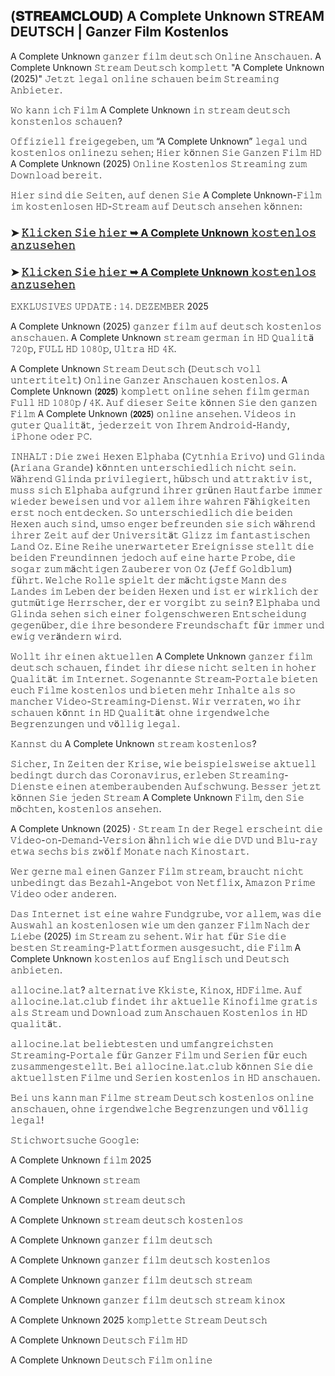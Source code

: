 ## (𝐒𝐓𝐑𝐄𝐀𝐌𝐂𝐋𝐎𝐔𝐃) A Complete Unknown STREAM DEUTSCH | Ganzer Film Kostenlos

A Complete Unknown 𝚐𝚊𝚗𝚣𝚎𝚛 𝚏𝚒𝚕𝚖 𝚍𝚎𝚞𝚝𝚜𝚌𝚑 𝙾𝚗𝚕𝚒𝚗𝚎 𝙰𝚗𝚜𝚌𝚑𝚊𝚞𝚎𝚗. A Complete Unknown 𝚂𝚝𝚛𝚎𝚊𝚖 𝙳𝚎𝚞𝚝𝚜𝚌𝚑 𝚔𝚘𝚖𝚙𝚕𝚎𝚝𝚝 "A Complete Unknown (2025)" 𝙹𝚎𝚝𝚣𝚝 𝚕𝚎𝚐𝚊𝚕 𝚘𝚗𝚕𝚒𝚗𝚎 𝚜𝚌𝚑𝚊𝚞𝚎𝚗 𝚋𝚎𝚒𝚖 𝚂𝚝𝚛𝚎𝚊𝚖𝚒𝚗𝚐 𝙰𝚗𝚋𝚒𝚎𝚝𝚎𝚛.

𝚆𝚘 𝚔𝚊𝚗𝚗 𝚒𝚌𝚑 𝙵𝚒𝚕𝚖 A Complete Unknown 𝚒𝚗 𝚜𝚝𝚛𝚎𝚊𝚖 𝚍𝚎𝚞𝚝𝚜𝚌𝚑 𝚔𝚘𝚗𝚜𝚝𝚎𝚗𝚕𝚘𝚜 𝚜𝚌𝚑𝚊𝚞𝚎𝚗?

𝙾𝚏𝚏𝚒𝚣𝚒𝚎𝚕𝚕 𝚏𝚛𝚎𝚒𝚐𝚎𝚐𝚎𝚋𝚎𝚗, 𝚞𝚖 “A Complete Unknown” 𝚕𝚎𝚐𝚊𝚕 𝚞𝚗𝚍 𝚔𝚘𝚜𝚝𝚎𝚗𝚕𝚘𝚜 𝚘𝚗𝚕𝚒𝚗𝚎𝚣𝚞 𝚜𝚎𝚑𝚎𝚗; 𝙷𝚒𝚎𝚛 𝚔ö𝚗𝚗𝚎𝚗 𝚂𝚒𝚎 𝙶𝚊𝚗𝚣𝚎𝚗 𝙵𝚒𝚕𝚖 𝙷𝙳 A Complete Unknown (2025) 𝙾𝚗𝚕𝚒𝚗𝚎 𝙺𝚘𝚜𝚝𝚎𝚗𝚕𝚘𝚜 𝚂𝚝𝚛𝚎𝚊𝚖𝚒𝚗𝚐 𝚣𝚞𝚖 𝙳𝚘𝚠𝚗𝚕𝚘𝚊𝚍 𝚋𝚎𝚛𝚎𝚒𝚝.

𝙷𝚒𝚎𝚛 𝚜𝚒𝚗𝚍 𝚍𝚒𝚎 𝚂𝚎𝚒𝚝𝚎𝚗, 𝚊𝚞𝚏 𝚍𝚎𝚗𝚎𝚗 𝚂𝚒𝚎 A Complete Unknown-𝙵𝚒𝚕𝚖 𝚒𝚖 𝚔𝚘𝚜𝚝𝚎𝚗𝚕𝚘𝚜𝚎𝚗 𝙷𝙳-𝚂𝚝𝚛𝚎𝚊𝚖 𝚊𝚞𝚏 𝙳𝚎𝚞𝚝𝚜𝚌𝚑 𝚊𝚗𝚜𝚎𝚑𝚎𝚗 𝚔ö𝚗𝚗𝚎𝚗:

### ➤ [𝙺𝚕𝚒𝚌𝚔𝚎𝚗 𝚂𝚒𝚎 𝚑𝚒𝚎𝚛 ➥ A Complete Unknown 𝚔𝚘𝚜𝚝𝚎𝚗𝚕𝚘𝚜 𝚊𝚗𝚣𝚞𝚜𝚎𝚑𝚎𝚗](https://t.co/hAILNzTBi1)

### ➤ [𝙺𝚕𝚒𝚌𝚔𝚎𝚗 𝚂𝚒𝚎 𝚑𝚒𝚎𝚛 ➥ A Complete Unknown 𝚔𝚘𝚜𝚝𝚎𝚗𝚕𝚘𝚜 𝚊𝚗𝚣𝚞𝚜𝚎𝚑𝚎𝚗](https://t.co/hAILNzTBi1)

𝙴𝚇𝙺𝙻𝚄𝚂𝙸𝚅𝙴𝚂 𝚄𝙿𝙳𝙰𝚃𝙴 : 𝟷𝟺. 𝙳𝙴𝚉𝙴𝙼𝙱𝙴𝚁 2025

A Complete Unknown (2025) 𝚐𝚊𝚗𝚣𝚎𝚛 𝚏𝚒𝚕𝚖 𝚊𝚞𝚏 𝚍𝚎𝚞𝚝𝚜𝚌𝚑 𝚔𝚘𝚜𝚝𝚎𝚗𝚕𝚘𝚜 𝚊𝚗𝚜𝚌𝚑𝚊𝚞𝚎𝚗. A Complete Unknown 𝚜𝚝𝚛𝚎𝚊𝚖 𝚐𝚎𝚛𝚖𝚊𝚗 𝚒𝚗 𝙷𝙳 𝚀𝚞𝚊𝚕𝚒𝚝ä 𝟽𝟸𝟶𝚙, 𝙵𝚄𝙻𝙻 𝙷𝙳 𝟷𝟶𝟾𝟶𝚙, 𝚄𝚕𝚝𝚛𝚊 𝙷𝙳 𝟺𝙺.

A Complete Unknown 𝚂𝚝𝚛𝚎𝚊𝚖 𝙳𝚎𝚞𝚝𝚜𝚌𝚑 (𝙳𝚎𝚞𝚝𝚜𝚌𝚑 𝚟𝚘𝚕𝚕 𝚞𝚗𝚝𝚎𝚛𝚝𝚒𝚝𝚎𝚕𝚝) 𝙾𝚗𝚕𝚒𝚗𝚎 𝙶𝚊𝚗𝚣𝚎𝚛 𝙰𝚗𝚜𝚌𝚑𝚊𝚞𝚎𝚗 𝚔𝚘𝚜𝚝𝚎𝚗𝚕𝚘𝚜. A Complete Unknown (𝟮𝟬𝟮𝟱) 𝚔𝚘𝚖𝚙𝚕𝚎𝚝𝚝 𝚘𝚗𝚕𝚒𝚗𝚎 𝚜𝚎𝚑𝚎𝚗 𝚏𝚒𝚕𝚖 𝚐𝚎𝚛𝚖𝚊𝚗 𝙵𝚞𝚕𝚕 𝙷𝙳 𝟷𝟶𝟾𝟶𝚙 / 𝟺𝙺. 𝙰𝚞𝚏 𝚍𝚒𝚎𝚜𝚎𝚛 𝚂𝚎𝚒𝚝𝚎 𝚔ö𝚗𝚗𝚎𝚗 𝚂𝚒𝚎 𝚍𝚎𝚗 𝚐𝚊𝚗𝚣𝚎𝚗 𝙵𝚒𝚕𝚖 A Complete Unknown (𝟮𝟬𝟮𝟱) 𝚘𝚗𝚕𝚒𝚗𝚎 𝚊𝚗𝚜𝚎𝚑𝚎𝚗. 𝚅𝚒𝚍𝚎𝚘𝚜 𝚒𝚗 𝚐𝚞𝚝𝚎𝚛 𝚀𝚞𝚊𝚕𝚒𝚝ä𝚝, 𝚓𝚎𝚍𝚎𝚛𝚣𝚎𝚒𝚝 𝚟𝚘𝚗 𝙸𝚑𝚛𝚎𝚖 𝙰𝚗𝚍𝚛𝚘𝚒𝚍-𝙷𝚊𝚗𝚍𝚢, 𝚒𝙿𝚑𝚘𝚗𝚎 𝚘𝚍𝚎𝚛 𝙿𝙲.

𝙸𝙽𝙷𝙰𝙻𝚃 : 𝙳𝚒𝚎 𝚣𝚠𝚎𝚒 𝙷𝚎𝚡𝚎𝚗 𝙴𝚕𝚙𝚑𝚊𝚋𝚊 (𝙲𝚢𝚝𝚗𝚑𝚒𝚊 𝙴𝚛𝚒𝚟𝚘) 𝚞𝚗𝚍 𝙶𝚕𝚒𝚗𝚍𝚊 (𝙰𝚛𝚒𝚊𝚗𝚊 𝙶𝚛𝚊𝚗𝚍𝚎) 𝚔ö𝚗𝚗𝚝𝚎𝚗 𝚞𝚗𝚝𝚎𝚛𝚜𝚌𝚑𝚒𝚎𝚍𝚕𝚒𝚌𝚑 𝚗𝚒𝚌𝚑𝚝 𝚜𝚎𝚒𝚗. 𝚆ä𝚑𝚛𝚎𝚗𝚍 𝙶𝚕𝚒𝚗𝚍𝚊 𝚙𝚛𝚒𝚟𝚒𝚕𝚎𝚐𝚒𝚎𝚛𝚝, 𝚑ü𝚋𝚜𝚌𝚑 𝚞𝚗𝚍 𝚊𝚝𝚝𝚛𝚊𝚔𝚝𝚒𝚟 𝚒𝚜𝚝, 𝚖𝚞𝚜𝚜 𝚜𝚒𝚌𝚑 𝙴𝚕𝚙𝚑𝚊𝚋𝚊 𝚊𝚞𝚏𝚐𝚛𝚞𝚗𝚍 𝚒𝚑𝚛𝚎𝚛 𝚐𝚛ü𝚗𝚎𝚗 𝙷𝚊𝚞𝚝𝚏𝚊𝚛𝚋𝚎 𝚒𝚖𝚖𝚎𝚛 𝚠𝚒𝚎𝚍𝚎𝚛 𝚋𝚎𝚠𝚎𝚒𝚜𝚎𝚗 𝚞𝚗𝚍 𝚟𝚘𝚛 𝚊𝚕𝚕𝚎𝚖 𝚒𝚑𝚛𝚎 𝚠𝚊𝚑𝚛𝚎𝚗 𝙵ä𝚑𝚒𝚐𝚔𝚎𝚒𝚝𝚎𝚗 𝚎𝚛𝚜𝚝 𝚗𝚘𝚌𝚑 𝚎𝚗𝚝𝚍𝚎𝚌𝚔𝚎𝚗. 𝚂𝚘 𝚞𝚗𝚝𝚎𝚛𝚜𝚌𝚑𝚒𝚎𝚍𝚕𝚒𝚌𝚑 𝚍𝚒𝚎 𝚋𝚎𝚒𝚍𝚎𝚗 𝙷𝚎𝚡𝚎𝚗 𝚊𝚞𝚌𝚑 𝚜𝚒𝚗𝚍, 𝚞𝚖𝚜𝚘 𝚎𝚗𝚐𝚎𝚛 𝚋𝚎𝚏𝚛𝚎𝚞𝚗𝚍𝚎𝚗 𝚜𝚒𝚎 𝚜𝚒𝚌𝚑 𝚠ä𝚑𝚛𝚎𝚗𝚍 𝚒𝚑𝚛𝚎𝚛 𝚉𝚎𝚒𝚝 𝚊𝚞𝚏 𝚍𝚎𝚛 𝚄𝚗𝚒𝚟𝚎𝚛𝚜𝚒𝚝ä𝚝 𝙶𝚕𝚒𝚣𝚣 𝚒𝚖 𝚏𝚊𝚗𝚝𝚊𝚜𝚝𝚒𝚜𝚌𝚑𝚎𝚗 𝙻𝚊𝚗𝚍 𝙾𝚣. 𝙴𝚒𝚗𝚎 𝚁𝚎𝚒𝚑𝚎 𝚞𝚗𝚎𝚛𝚠𝚊𝚛𝚝𝚎𝚝𝚎𝚛 𝙴𝚛𝚎𝚒𝚐𝚗𝚒𝚜𝚜𝚎 𝚜𝚝𝚎𝚕𝚕𝚝 𝚍𝚒𝚎 𝚋𝚎𝚒𝚍𝚎𝚗 𝙵𝚛𝚎𝚞𝚗𝚍𝚒𝚗𝚗𝚎𝚗 𝚓𝚎𝚍𝚘𝚌𝚑 𝚊𝚞𝚏 𝚎𝚒𝚗𝚎 𝚑𝚊𝚛𝚝𝚎 𝙿𝚛𝚘𝚋𝚎, 𝚍𝚒𝚎 𝚜𝚘𝚐𝚊𝚛 𝚣𝚞𝚖 𝚖ä𝚌𝚑𝚝𝚒𝚐𝚎𝚗 𝚉𝚊𝚞𝚋𝚎𝚛𝚎𝚛 𝚟𝚘𝚗 𝙾𝚣 (𝙹𝚎𝚏𝚏 𝙶𝚘𝚕𝚍𝚋𝚕𝚞𝚖) 𝚏ü𝚑𝚛𝚝. 𝚆𝚎𝚕𝚌𝚑𝚎 𝚁𝚘𝚕𝚕𝚎 𝚜𝚙𝚒𝚎𝚕𝚝 𝚍𝚎𝚛 𝚖ä𝚌𝚑𝚝𝚒𝚐𝚜𝚝𝚎 𝙼𝚊𝚗𝚗 𝚍𝚎𝚜 𝙻𝚊𝚗𝚍𝚎𝚜 𝚒𝚖 𝙻𝚎𝚋𝚎𝚗 𝚍𝚎𝚛 𝚋𝚎𝚒𝚍𝚎𝚗 𝙷𝚎𝚡𝚎𝚗 𝚞𝚗𝚍 𝚒𝚜𝚝 𝚎𝚛 𝚠𝚒𝚛𝚔𝚕𝚒𝚌𝚑 𝚍𝚎𝚛 𝚐𝚞𝚝𝚖ü𝚝𝚒𝚐𝚎 𝙷𝚎𝚛𝚛𝚜𝚌𝚑𝚎𝚛, 𝚍𝚎𝚛 𝚎𝚛 𝚟𝚘𝚛𝚐𝚒𝚋𝚝 𝚣𝚞 𝚜𝚎𝚒𝚗? 𝙴𝚕𝚙𝚑𝚊𝚋𝚊 𝚞𝚗𝚍 𝙶𝚕𝚒𝚗𝚍𝚊 𝚜𝚎𝚑𝚎𝚗 𝚜𝚒𝚌𝚑 𝚎𝚒𝚗𝚎𝚛 𝚏𝚘𝚕𝚐𝚎𝚗𝚜𝚌𝚑𝚠𝚎𝚛𝚎𝚗 𝙴𝚗𝚝𝚜𝚌𝚑𝚎𝚒𝚍𝚞𝚗𝚐 𝚐𝚎𝚐𝚎𝚗ü𝚋𝚎𝚛, 𝚍𝚒𝚎 𝚒𝚑𝚛𝚎 𝚋𝚎𝚜𝚘𝚗𝚍𝚎𝚛𝚎 𝙵𝚛𝚎𝚞𝚗𝚍𝚜𝚌𝚑𝚊𝚏𝚝 𝚏ü𝚛 𝚒𝚖𝚖𝚎𝚛 𝚞𝚗𝚍 𝚎𝚠𝚒𝚐 𝚟𝚎𝚛ä𝚗𝚍𝚎𝚛𝚗 𝚠𝚒𝚛𝚍.

𝚆𝚘𝚕𝚕𝚝 𝚒𝚑𝚛 𝚎𝚒𝚗𝚎𝚗 𝚊𝚔𝚝𝚞𝚎𝚕𝚕𝚎𝚗 A Complete Unknown 𝚐𝚊𝚗𝚣𝚎𝚛 𝚏𝚒𝚕𝚖 𝚍𝚎𝚞𝚝𝚜𝚌𝚑 𝚜𝚌𝚑𝚊𝚞𝚎𝚗, 𝚏𝚒𝚗𝚍𝚎𝚝 𝚒𝚑𝚛 𝚍𝚒𝚎𝚜𝚎 𝚗𝚒𝚌𝚑𝚝 𝚜𝚎𝚕𝚝𝚎𝚗 𝚒𝚗 𝚑𝚘𝚑𝚎𝚛 𝚀𝚞𝚊𝚕𝚒𝚝ä𝚝 𝚒𝚖 𝙸𝚗𝚝𝚎𝚛𝚗𝚎𝚝. 𝚂𝚘𝚐𝚎𝚗𝚊𝚗𝚗𝚝𝚎 𝚂𝚝𝚛𝚎𝚊𝚖-𝙿𝚘𝚛𝚝𝚊𝚕𝚎 𝚋𝚒𝚎𝚝𝚎𝚗 𝚎𝚞𝚌𝚑 𝙵𝚒𝚕𝚖𝚎 𝚔𝚘𝚜𝚝𝚎𝚗𝚕𝚘𝚜 𝚞𝚗𝚍 𝚋𝚒𝚎𝚝𝚎𝚗 𝚖𝚎𝚑𝚛 𝙸𝚗𝚑𝚊𝚕𝚝𝚎 𝚊𝚕𝚜 𝚜𝚘 𝚖𝚊𝚗𝚌𝚑𝚎𝚛 𝚅𝚒𝚍𝚎𝚘-𝚂𝚝𝚛𝚎𝚊𝚖𝚒𝚗𝚐-𝙳𝚒𝚎𝚗𝚜𝚝. 𝚆𝚒𝚛 𝚟𝚎𝚛𝚛𝚊𝚝𝚎𝚗, 𝚠𝚘 𝚒𝚑𝚛 𝚜𝚌𝚑𝚊𝚞𝚎𝚗 𝚔ö𝚗𝚗𝚝 𝚒𝚗 𝙷𝙳 𝚀𝚞𝚊𝚕𝚒𝚝ä𝚝 𝚘𝚑𝚗𝚎 𝚒𝚛𝚐𝚎𝚗𝚍𝚠𝚎𝚕𝚌𝚑𝚎 𝙱𝚎𝚐𝚛𝚎𝚗𝚣𝚞𝚗𝚐𝚎𝚗 𝚞𝚗𝚍 𝚟ö𝚕𝚕𝚒𝚐 𝚕𝚎𝚐𝚊𝚕.

𝙺𝚊𝚗𝚗𝚜𝚝 𝚍𝚞 A Complete Unknown 𝚜𝚝𝚛𝚎𝚊𝚖 𝚔𝚘𝚜𝚝𝚎𝚗𝚕𝚘𝚜?

𝚂𝚒𝚌𝚑𝚎𝚛, 𝙸𝚗 𝚉𝚎𝚒𝚝𝚎𝚗 𝚍𝚎𝚛 𝙺𝚛𝚒𝚜𝚎, 𝚠𝚒𝚎 𝚋𝚎𝚒𝚜𝚙𝚒𝚎𝚕𝚜𝚠𝚎𝚒𝚜𝚎 𝚊𝚔𝚝𝚞𝚎𝚕𝚕 𝚋𝚎𝚍𝚒𝚗𝚐𝚝 𝚍𝚞𝚛𝚌𝚑 𝚍𝚊𝚜 𝙲𝚘𝚛𝚘𝚗𝚊𝚟𝚒𝚛𝚞𝚜, 𝚎𝚛𝚕𝚎𝚋𝚎𝚗 𝚂𝚝𝚛𝚎𝚊𝚖𝚒𝚗𝚐-𝙳𝚒𝚎𝚗𝚜𝚝𝚎 𝚎𝚒𝚗𝚎𝚗 𝚊𝚝𝚎𝚖𝚋𝚎𝚛𝚊𝚞𝚋𝚎𝚗𝚍𝚎𝚗 𝙰𝚞𝚏𝚜𝚌𝚑𝚠𝚞𝚗𝚐. 𝙱𝚎𝚜𝚜𝚎𝚛 𝚓𝚎𝚝𝚣𝚝 𝚔ö𝚗𝚗𝚎𝚗 𝚂𝚒𝚎 𝚓𝚎𝚍𝚎𝚗 𝚂𝚝𝚛𝚎𝚊𝚖 A Complete Unknown 𝙵𝚒𝚕𝚖, 𝚍𝚎𝚗 𝚂𝚒𝚎 𝚖ö𝚌𝚑𝚝𝚎𝚗, 𝚔𝚘𝚜𝚝𝚎𝚗𝚕𝚘𝚜 𝚊𝚗𝚜𝚎𝚑𝚎𝚗.

A Complete Unknown (2025) · 𝚂𝚝𝚛𝚎𝚊𝚖 𝙸𝚗 𝚍𝚎𝚛 𝚁𝚎𝚐𝚎𝚕 𝚎𝚛𝚜𝚌𝚑𝚎𝚒𝚗𝚝 𝚍𝚒𝚎 𝚅𝚒𝚍𝚎𝚘-𝚘𝚗-𝙳𝚎𝚖𝚊𝚗𝚍-𝚅𝚎𝚛𝚜𝚒𝚘𝚗 ä𝚑𝚗𝚕𝚒𝚌𝚑 𝚠𝚒𝚎 𝚍𝚒𝚎 𝙳𝚅𝙳 𝚞𝚗𝚍 𝙱𝚕𝚞-𝚛𝚊𝚢 𝚎𝚝𝚠𝚊 𝚜𝚎𝚌𝚑𝚜 𝚋𝚒𝚜 𝚣𝚠ö𝚕𝚏 𝙼𝚘𝚗𝚊𝚝𝚎 𝚗𝚊𝚌𝚑 𝙺𝚒𝚗𝚘𝚜𝚝𝚊𝚛𝚝.

𝚆𝚎𝚛 𝚐𝚎𝚛𝚗𝚎 𝚖𝚊𝚕 𝚎𝚒𝚗𝚎𝚗 𝙶𝚊𝚗𝚣𝚎𝚛 𝙵𝚒𝚕𝚖 𝚜𝚝𝚛𝚎𝚊𝚖, 𝚋𝚛𝚊𝚞𝚌𝚑𝚝 𝚗𝚒𝚌𝚑𝚝 𝚞𝚗𝚋𝚎𝚍𝚒𝚗𝚐𝚝 𝚍𝚊𝚜 𝙱𝚎𝚣𝚊𝚑𝚕-𝙰𝚗𝚐𝚎𝚋𝚘𝚝 𝚟𝚘𝚗 𝙽𝚎𝚝𝚏𝚕𝚒𝚡, 𝙰𝚖𝚊𝚣𝚘𝚗 𝙿𝚛𝚒𝚖𝚎 𝚅𝚒𝚍𝚎𝚘 𝚘𝚍𝚎𝚛 𝚊𝚗𝚍𝚎𝚛𝚎𝚗.

𝙳𝚊𝚜 𝙸𝚗𝚝𝚎𝚛𝚗𝚎𝚝 𝚒𝚜𝚝 𝚎𝚒𝚗𝚎 𝚠𝚊𝚑𝚛𝚎 𝙵𝚞𝚗𝚍𝚐𝚛𝚞𝚋𝚎, 𝚟𝚘𝚛 𝚊𝚕𝚕𝚎𝚖, 𝚠𝚊𝚜 𝚍𝚒𝚎 𝙰𝚞𝚜𝚠𝚊𝚑𝚕 𝚊𝚗 𝚔𝚘𝚜𝚝𝚎𝚗𝚕𝚘𝚜𝚎𝚗 𝚠𝚒𝚎 𝚞𝚖 𝚍𝚎𝚗 𝚐𝚊𝚗𝚣𝚎𝚛 𝙵𝚒𝚕𝚖 𝙽𝚊𝚌𝚑 𝚍𝚎𝚛 𝙻𝚒𝚎𝚋𝚎 (2025) 𝚒𝚖 𝚂𝚝𝚛𝚎𝚊𝚖 𝚣𝚞 𝚜𝚎𝚑𝚎𝚗𝚝. 𝚆𝚒𝚛 𝚑𝚊𝚝 𝚏ü𝚛 𝚂𝚒𝚎 𝚍𝚒𝚎 𝚋𝚎𝚜𝚝𝚎𝚗 𝚂𝚝𝚛𝚎𝚊𝚖𝚒𝚗𝚐-𝙿𝚕𝚊𝚝𝚝𝚏𝚘𝚛𝚖𝚎𝚗 𝚊𝚞𝚜𝚐𝚎𝚜𝚞𝚌𝚑𝚝, 𝚍𝚒𝚎 𝙵𝚒𝚕𝚖 A Complete Unknown 𝚔𝚘𝚜𝚝𝚎𝚗𝚕𝚘𝚜 𝚊𝚞𝚏 𝙴𝚗𝚐𝚕𝚒𝚜𝚌𝚑 𝚞𝚗𝚍 𝙳𝚎𝚞𝚝𝚜𝚌𝚑 𝚊𝚗𝚋𝚒𝚎𝚝𝚎𝚗.

𝚊𝚕𝚕𝚘𝚌𝚒𝚗𝚎.𝚕𝚊𝚝? 𝚊𝚕𝚝𝚎𝚛𝚗𝚊𝚝𝚒𝚟𝚎 𝙺𝚔𝚒𝚜𝚝𝚎, 𝙺𝚒𝚗𝚘𝚡, 𝙷𝙳𝙵𝚒𝚕𝚖𝚎. 𝙰𝚞𝚏 𝚊𝚕𝚕𝚘𝚌𝚒𝚗𝚎.𝚕𝚊𝚝.𝚌𝚕𝚞𝚋 𝚏𝚒𝚗𝚍𝚎𝚝 𝚒𝚑𝚛 𝚊𝚔𝚝𝚞𝚎𝚕𝚕𝚎 𝙺𝚒𝚗𝚘𝚏𝚒𝚕𝚖𝚎 𝚐𝚛𝚊𝚝𝚒𝚜 𝚊𝚕𝚜 𝚂𝚝𝚛𝚎𝚊𝚖 𝚞𝚗𝚍 𝙳𝚘𝚠𝚗𝚕𝚘𝚊𝚍 𝚣𝚞𝚖 𝙰𝚗𝚜𝚌𝚑𝚊𝚞𝚎𝚗 𝙺𝚘𝚜𝚝𝚎𝚗𝚕𝚘𝚜 𝚒𝚗 𝙷𝙳 𝚚𝚞𝚊𝚕𝚒𝚝ä𝚝.

𝚊𝚕𝚕𝚘𝚌𝚒𝚗𝚎.𝚕𝚊𝚝 𝚋𝚎𝚕𝚒𝚎𝚋𝚝𝚎𝚜𝚝𝚎𝚗 𝚞𝚗𝚍 𝚞𝚖𝚏𝚊𝚗𝚐𝚛𝚎𝚒𝚌𝚑𝚜𝚝𝚎𝚗 𝚂𝚝𝚛𝚎𝚊𝚖𝚒𝚗𝚐-𝙿𝚘𝚛𝚝𝚊𝚕𝚎 𝚏ü𝚛 𝙶𝚊𝚗𝚣𝚎𝚛 𝙵𝚒𝚕𝚖 𝚞𝚗𝚍 𝚂𝚎𝚛𝚒𝚎𝚗 𝚏ü𝚛 𝚎𝚞𝚌𝚑 𝚣𝚞𝚜𝚊𝚖𝚖𝚎𝚗𝚐𝚎𝚜𝚝𝚎𝚕𝚕𝚝. 𝙱𝚎𝚒 𝚊𝚕𝚕𝚘𝚌𝚒𝚗𝚎.𝚕𝚊𝚝.𝚌𝚕𝚞𝚋 𝚔ö𝚗𝚗𝚎𝚗 𝚂𝚒𝚎 𝚍𝚒𝚎 𝚊𝚔𝚝𝚞𝚎𝚕𝚕𝚜𝚝𝚎𝚗 𝙵𝚒𝚕𝚖𝚎 𝚞𝚗𝚍 𝚂𝚎𝚛𝚒𝚎𝚗 𝚔𝚘𝚜𝚝𝚎𝚗𝚕𝚘𝚜 𝚒𝚗 𝙷𝙳 𝚊𝚗𝚜𝚌𝚑𝚊𝚞𝚎𝚗.

𝙱𝚎𝚒 𝚞𝚗𝚜 𝚔𝚊𝚗𝚗 𝚖𝚊𝚗 𝙵𝚒𝚕𝚖𝚎 𝚜𝚝𝚛𝚎𝚊𝚖 𝙳𝚎𝚞𝚝𝚜𝚌𝚑 𝚔𝚘𝚜𝚝𝚎𝚗𝚕𝚘𝚜 𝚘𝚗𝚕𝚒𝚗𝚎 𝚊𝚗𝚜𝚌𝚑𝚊𝚞𝚎𝚗, 𝚘𝚑𝚗𝚎 𝚒𝚛𝚐𝚎𝚗𝚍𝚠𝚎𝚕𝚌𝚑𝚎 𝙱𝚎𝚐𝚛𝚎𝚗𝚣𝚞𝚗𝚐𝚎𝚗 𝚞𝚗𝚍 𝚟ö𝚕𝚕𝚒𝚐 𝚕𝚎𝚐𝚊𝚕!

𝚂𝚝𝚒𝚌𝚑𝚠𝚘𝚛𝚝𝚜𝚞𝚌𝚑𝚎 𝙶𝚘𝚘𝚐𝚕𝚎:

A Complete Unknown 𝚏𝚒𝚕𝚖 2025

A Complete Unknown 𝚜𝚝𝚛𝚎𝚊𝚖

A Complete Unknown 𝚜𝚝𝚛𝚎𝚊𝚖 𝚍𝚎𝚞𝚝𝚜𝚌𝚑

A Complete Unknown 𝚜𝚝𝚛𝚎𝚊𝚖 𝚍𝚎𝚞𝚝𝚜𝚌𝚑 𝚔𝚘𝚜𝚝𝚎𝚗𝚕𝚘𝚜

A Complete Unknown 𝚐𝚊𝚗𝚣𝚎𝚛 𝚏𝚒𝚕𝚖 𝚍𝚎𝚞𝚝𝚜𝚌𝚑

A Complete Unknown 𝚐𝚊𝚗𝚣𝚎𝚛 𝚏𝚒𝚕𝚖 𝚍𝚎𝚞𝚝𝚜𝚌𝚑 𝚔𝚘𝚜𝚝𝚎𝚗𝚕𝚘𝚜

A Complete Unknown 𝚐𝚊𝚗𝚣𝚎𝚛 𝚏𝚒𝚕𝚖 𝚍𝚎𝚞𝚝𝚜𝚌𝚑 𝚜𝚝𝚛𝚎𝚊𝚖

A Complete Unknown 𝚐𝚊𝚗𝚣𝚎𝚛 𝚏𝚒𝚕𝚖 𝚍𝚎𝚞𝚝𝚜𝚌𝚑 𝚜𝚝𝚛𝚎𝚊𝚖 𝚔𝚒𝚗𝚘𝚡

A Complete Unknown 2025 𝚔𝚘𝚖𝚙𝚕𝚎𝚝𝚝𝚎 𝚂𝚝𝚛𝚎𝚊𝚖 𝙳𝚎𝚞𝚝𝚜𝚌𝚑

A Complete Unknown 𝙳𝚎𝚞𝚝𝚜𝚌𝚑 𝙵𝚒𝚕𝚖 𝙷𝙳

A Complete Unknown 𝙳𝚎𝚞𝚝𝚜𝚌𝚑 𝙵𝚒𝚕𝚖 𝚘𝚗𝚕𝚒𝚗𝚎
